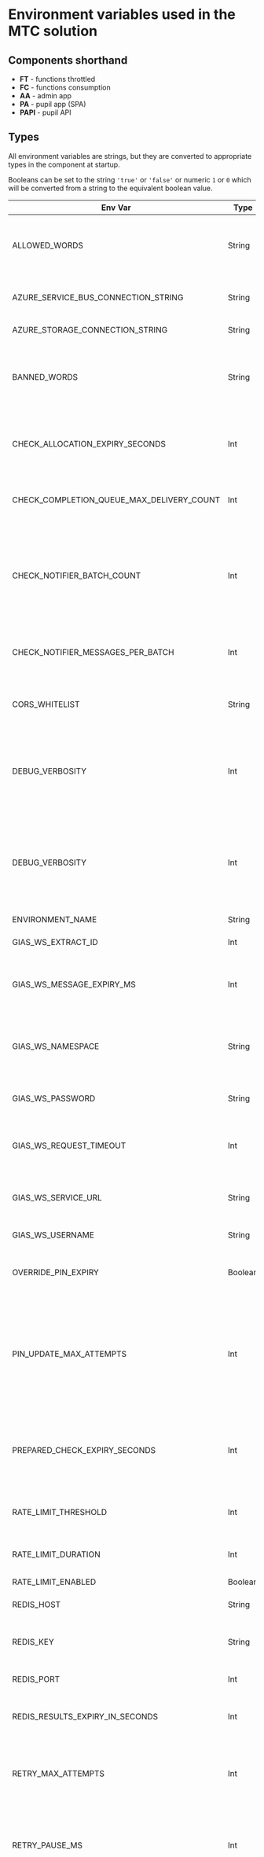 # Environment variables used in the MTC solution

## Components shorthand

* **FT** - functions throttled
* **FC** - functions consumption
* **AA** - admin app
* **PA** - pupil app (SPA)
* **PAPI** - pupil API

## Types
All environment variables are strings, but they are converted to appropriate types in the component at startup.

Booleans can be set to the string `'true'` or `'false'` or numeric `1` or `0` which will be converted from a string
 to the equivalent boolean value.

Env Var | Type | Default value | Required | Components | Description
--- | --- | --- | --- | --- | ---
ALLOWED_WORDS | String | 'aaa,bbb,ccc,ddd,eee,dim' | Required | FC | Required to generated random school pins in the form WORD + NUMBER + NUMBER + WORD
AZURE_SERVICE_BUS_CONNECTION_STRING | String | NULL | Required | AA, FC, FT, PAPI | Connection string as given in the Azure portal for Azure Service Bus.
AZURE_STORAGE_CONNECTION_STRING | String | (empty string) | Required | AA, FC, FT | The Azure storage connection string.
BANNED_WORDS | String | 'dim' | Optional | FC | Provides a way to negate words that may be in the allowed list ensuring that they never appear in a pin.
CHECK_ALLOCATION_EXPIRY_SECONDS | Int | 15778476 | Optional | none | The number of seconds to cache the pupil check in Redis for before expiring it. Possibly no longer used.
CHECK_COMPLETION_QUEUE_MAX_DELIVERY_COUNT | Int | 10 | Optional | FT | Taken from the `check-completion` Azure service bus queue: maxDeliveryCount
CHECK_NOTIFIER_BATCH_COUNT | Int | 5 | Optional | FC | Tune the number of batches of messages the check-notifier service fetches per invocation.  The check-notifier service is run regularly from a timer trigger.
CHECK_NOTIFIER_MESSAGES_PER_BATCH | Int | 32 | Optional |  FC | Tune the number of messages the check-notifier service fetches per query.
CORS_WHITELIST | String | (empty string) | Required | AA, PAPI | Comma separated string of URLs allowed to access the service being protected.
DEBUG_VERBOSITY | Int | 1 | Optional | AA, FC, FT | Set to 0 for now additional logging, 1 for more verbosity, and 2 to see SQL queries (requires the LOGLEVEL set to debug)
DEBUG_VERBOSITY | Int | 1 | Optional | FC, FT | When LOG_LEVEL is set to 'debug' use DEBUG_VERBOSITY to increase or decrease the logging verbosity.  Set to 2 to have the SQL queries sent to the log.
ENVIRONMENT_NAME | String | 'Local-Dev' | Optional | FC, FT |
GIAS_WS_EXTRACT_ID | Int | 0 | Optional | none | Gias synchronisation.  **Not Used**.
GIAS_WS_MESSAGE_EXPIRY_MS | Int | 10000 | Required | none | Gias synchronisation.  **Not Used**. XML Message expiry in milliseconds.
GIAS_WS_NAMESPACE | String | NULL | Required | none | Gias synchronisation. **Not Used**. This value is used in the XML namespace when making requests.
GIAS_WS_PASSWORD | String | NULL | Required | none | Gias synchronisation.  **Not Used**.
GIAS_WS_REQUEST_TIMEOUT | Int | 30000 | Required| none | Gias synchronisation. **Not Used**.  Timeout in milliseconds when making the request.
GIAS_WS_SERVICE_URL | String | NULL | Required | none | Gias synchronisation.  **Not Used**.  The URL of the GIAS service.
GIAS_WS_USERNAME | String | NULL | Required | none | Gias synchronisation. **Not Used**.
OVERRIDE_PIN_EXPIRY | Boolean | false | Optional | FC | Developer setting to allow pin generation after 4PM
PIN_UPDATE_MAX_ATTEMPTS | Int | 0 | Optional | FC |  The number of school pin updates to attempt in case of a pin collision (as pins are generated randomly). If set to zero, then the number of attempts is calculated as the total number of permutations available.
PREPARED_CHECK_EXPIRY_SECONDS | Int | 1800 | Optional | PAPI | Once a pupil logs in a live check the expiry in Redis is set to this value. Default is 1800 seconds (30 minutes).
RATE_LIMIT_THRESHOLD | Int | 1000 | Optional | PAPI | Number of requests originating from one IP Address to invoke the rate limiter
RATE_LIMIT_DURATION | Int | 60000 | Optional | PAPI | Timeframe for rate limit threshold measurement
RATE_LIMIT_ENABLED | Boolean | false | Optional | PAPI | Enables or disables rate limiting module
REDIS_HOST | String | NULL | Required | AA, FC, FC, PAPI | The redis hostname or IP address.
REDIS_KEY | String | NULL | Optional | AA, FC, FT, PAPI | The redis secret key to use to connect to a password enabled Redis server.
REDIS_PORT | Int | 6379 | Optional | AA, FC, FT, PAPI | The redis port to connect to.
REDIS_RESULTS_EXPIRY_IN_SECONDS | Int | 15778800 | Optional | FC | The TTL of the school results object in Redis.  Default is six months.
RETRY_MAX_ATTEMPTS | Int | 3 | Optional | FC, FT | The number of retry attempts to make is the SQL Server is unavailable due to resource constraints.
RETRY_PAUSE_MS | Int | 5000 | Optional | AA, FC, FT | The number of milliseconds to pause because making the first retry attempt to the Database.  FC and FT default to 5 seconds.
RETRY_PAUSE_MULTIPLIER | Float | 1.5 | Optional| AA, FC, FT | The multipland to multiply the RETRY_PAUSE_MS number by for successive retry attempts after the first one.  So using the defaults provided: the initial query will have 0 ms delay, then 5000 ms delay, then 7,500 ms delay then 11,250 for FC and FT.
SCHOOL_PIN_FUNCTION_ENABLED | Boolean | false | Optional | FC | Used by the Developer Test tools
SCHOOL_PIN_SAMPLER_FUNCTION_ENABLED | Boolean | false | Optional | FC | Used by the Developer Test tools
SCHOOL_RESULTS_CACHE | Int | 1 | Optional | FC | Used by the school results cache determiner.  Set to 0 to never cache, 1 to cache if the date is between the end of the check and the first Monday after the check has ended, or 2 to never cache.
SCHOOL_RESULTS_CACHE_BATCHS_PER_EXEC | Int | 10 |  Optional | FC | Tune the number of batches of messages the school-results-cache service fetches per invocation.  The  service is run regularly from a timer trigger.
SCHOOL_RESULTS_CACHE_MSGS_PER_BATCH | Int | 32 | Optional | FC | Tune the number of messages the school-results-cache service fetches per query.
SQL_APP_NAME | String | Various | Suggested | AA, FC, FT | Used to provide the app name to SQL Server
SQL_CENSUS_REQUEST_TIMEOUT | Int | 60000 * 120 | Optional | FC | The timeout in milliseconds for a single request to the database.  This is used purely by the pupil census upload.  Value in milliseconds.
SQL_CONNECTION_TIMEOUT | Int | 60000 | Optional| AA, FC, FT | The timeout value in milliseconds to allow when opening a connection to the database.  Default is 1 minute in ms for FT and FC.
SQL_DATABASE | String | mtc | Required | AA, FC, FT | Database name to connect to
SQL_ENABLE_ARITH_ABORT | Boolean | true | Optional | AA, FC, FT | [Used by the TDS library](https://tediousjs.github.io/tedious/api-connection.html)
SQL_ENCRYPT | Boolean | true | Optional | AA, FC, FT | Whether to use TLS encryption when connecting to the Database.  Azure SQL Server requires `true`.  Can be set to false for local developmnent only.
SQL_FUNCTIONS_APP_USER | String | NULL | Required | FC, FT | SQL user name
SQL_FUNCTIONS_APP_USER_PASSWORD | String | NULL | Required | FC, FT | SQL user password
SQL_POOL_LOG_ENABLED | Boolean | Various | Optional | AA, FC, FT |
SQL_POOL_MAX_COUNT | Int | Various | Optional | AA, FC, FT | Maximum number of connections to keep open in the SQL connection pool. FT and FC default to 10.
SQL_POOL_MIN_COUNT | Int | Various | Optional | AA, FC, FT | Minimum number of connections to keep open in the SQL connection pool.  FT and FC default to 5.
SQL_PORT | Int | 1433 | Required | AA, FC, FT | Port the SQL Server is open on
SQL_PUPIL_CENSUS_USER | String | NULL | Required | FC | SQL user to import the pupil census.
SQL_PUPIL_CENSUS_USER_PASSWORD | String | NULL | Required | FC | SQL user password for the pupil census user.
SQL_REQUEST_TIMEOUT | Int | 60000 | Optional | AA, FC, FT | Request timeout in milliseconds for requests made to the database.
SQL_SERVER | String | localhost | Required | AA, FC, FT | SQL Server hostname or IP address
SUBMIT_CHECK_FUNCTION_ENABLED | Boolean | false | Optional | FC | Used by the Developer Test tools
